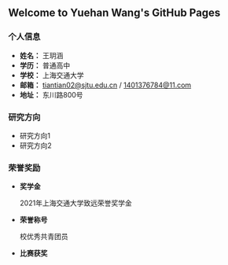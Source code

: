 ## Welcome to Yuehan Wang's GitHub Pages

### 个人信息
- **姓名：** 王玥涵
- **学历：** 普通高中
- **学校：** 上海交通大学
- **邮箱：** tiantian02@sjtu.edu.cn / 1401376784@11.com
- **地址：** 东川路800号

### 研究方向
- 研究方向1
- 研究方向2

### 荣誉奖励
- **奖学金**

  2021年上海交通大学致远荣誉奖学金
- **荣誉称号**

  校优秀共青团员
- **比赛获奖**

